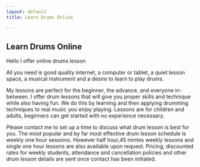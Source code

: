 ```yaml
---
layout: default
title: Learn Drums Online

---
```


## Learn Drums Online

Hello I offer online drums lesson

All you need is good quality internet, a computer or tablet, a quiet lesson space, a musical instrument and a desire to learn to play drums.

My lessons are perfect for the beginner, the advance, and everyone in-between. I offer drum lessons that will give you proper skills and technique while also having fun. We do this by learning and then applying drumming techniques to real music you enjoy playing.  Lessons are for children and adults, beginners can get started with no experience necessary.

Please contact me to set up a time to discuss what drum lesson is best for you. The most popular and by far most effective drum lesson schedule is weekly one hour sessions. However half hour,45 mintes weekly lessons and single one hour lessons are also available upon request. Pricing, discounted rates for weekly students, attendance and cancellation policies and other drum lesson details are sent once contact has been initiated. 


